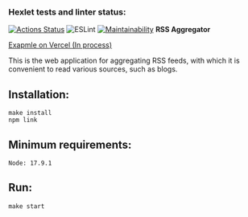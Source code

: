 ### Hexlet tests and linter status:
[![Actions Status](https://github.com/kakuza73/frontend-project-11/actions/workflows/hexlet-check.yml/badge.svg)](https://github.com/kakuza73/frontend-project-11/actions)
![ESLint](https://github.com/kakuza73/frontend-project-11/workflows/ESLint/badge.svg)
[![Maintainability](https://api.codeclimate.com/v1/badges/2cc4ffa58109a5e178f5/maintainability)](https://codeclimate.com/github/kakuza73/frontend-project-11/maintainability)
**RSS Aggregator**

[Exapmle on Vercel (In process)]()

This is the web application for aggregating RSS feeds, with which it is convenient to read various sources, such as blogs.

## Installation:
```
make install
npm link
```
## Minimum requirements:
```
Node: 17.9.1
```
## Run:
```
make start
```
